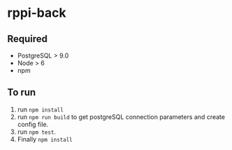 # rppi-back


## Required

* PostgreSQL > 9.0
* Node > 6
* npm

## To run

1. run `npm install`
2. run `npm run build` to get postgreSQL connection parameters and create config file.
3. run `npm test`.
4. Finally `npm install`


